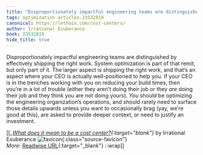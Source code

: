 ```yaml
---
title: "Disproportionately impactful engineering teams are distinguished by effectively shipping the ..."
tags: optimization articles-23532819
canonical: https://lethain.com/cost-centers/
author: Irrational Exuberance
book: 23532819
hide_title: true
---
```


Disproportionately impactful engineering teams are distinguished by effectively shipping the right work. System optimization is part of that remit, but only part of it. The larger aspect is shipping the right work, and that’s an aspect where your CEO is actually well-positioned to help you. If your CEO is in the trenches working with you on reducing your build times, then you’re in a lot of trouble (either they aren’t doing their job or they *are* doing their job and they think you are not doing yours). *You* should be optimizing the engineering organization’s operations, and should rarely need to surface those details upwards unless you want to occasionally brag (yay, we’re good at this), are asked to provide deeper context, or need to justify an investment.


[[<cite>_[What does it mean to be a cost center?](https://lethain.com/cost-centers/){:target="_blank"}_</cite> by Irrational Exuberance ![favicon](https://s2.googleusercontent.com/s2/favicons?domain=lethain.com){:class="source-favicon"}<br>
_More_: [Readwise URL](https://readwise.io/open/460862714){:target="_blank"}
::wrap]]